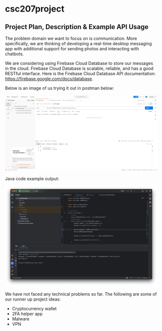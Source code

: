 # csc207project
## Project Plan, Description & Example API Usage
The problem domain we want to focus on is communication. 
More specifically, we are thinking of developing a real-time desktop messaging app with additional support for sending photos and interacting with chatbots.

We are considering using Firebase Cloud Database to store our messages in the cloud. 
Firebase Cloud Database is scalable, reliable, and has a good RESTful interface.
Here is the Firebase Cloud Database API documentation: https://firebase.google.com/docs/database. 

Below is an image of us trying it out in postman below:

![A GET request to Firebase Cloud Database in Postman](assets/Firebase%20Cloud%20Database%20Postman.png)

Java code example output:

![IntelliJ IDEA run output](assets/Running%20Program.png)

We have not faced any technical problems so far. The following are some of our runner up project ideas:
- Cryptocurrency wallet
- 2FA helper app
- Malware
- VPN
